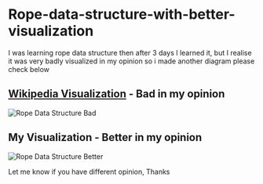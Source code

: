 # Rope-data-structure-with-better-visualization
I was learning rope data structure then after 3 days I learned it, but I realise it was very badly visualized in my opinion so i made another diagram please check below



## [Wikipedia Visualization](https://en.wikipedia.org/wiki/Rope_(data_structure)) - Bad in my opinion

![Rope Data Structure Bad](https://github.com/sameer-gits/rope-data-structure-with-better-visualization-then-before/assets/154745455/50d06da5-96c5-4ffb-aec3-f32d8f0755b2)

## My Visualization - Better in my opinion

![Rope Data Structure Better](https://github.com/sameer-gits/rope-data-structure-with-better-visualization-then-before/assets/154745455/0c5e9f70-7747-42ae-bbfc-85e7a701c3d7)


Let me know if you have different opinion, Thanks

